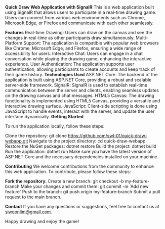 **Quick Draw Web Application with SignalR**
This is a web application built using SignalR that allows users to participate in a real-time drawing game. Users can connect from various web environments such as Chrome, Microsoft Edge, or Firefox and communicate with each other seamlessly.

**Features**
Real-time Drawing: Users can draw on the canvas and see the changes in real-time as other participants draw simultaneously.
Multi-Platform Support: The application is compatible with popular web browsers like Chrome, Microsoft Edge, and Firefox, ensuring a wide range of accessibility for users.
Interactive Chat: Users can engage in a chat conversation while playing the drawing game, enhancing the interactive experience.
User Authentication: The application supports user authentication, allowing participants to create accounts and keep track of their game history.
**Technologies Used**
ASP.NET Core: The backend of the application is built using ASP.NET Core, providing a robust and scalable server-side framework.
SignalR: SignalR is used to establish real-time communication between the server and clients, enabling seamless updates on the drawing canvas and chat messages.
HTML5 Canvas: The drawing functionality is implemented using HTML5 Canvas, providing a versatile and interactive drawing surface.
JavaScript: Client-side scripting is done using JavaScript to handle events, interact with the server, and update the user interface dynamically.
**Getting Started**

To run the application locally, follow these steps:

Clone the repository: git clone https://github.com/swl-01/quick-draw-webapp.git
Navigate to the project directory: cd quick-draw-webapp
Restore the NuGet packages: dotnet restore
Build the project: dotnet build
Run the application: dotnet run
Make sure you have the latest version of ASP.NET Core and the necessary dependencies installed on your machine.

**Contributing**
We welcome contributions from the community to enhance this web application. To contribute, please follow these steps:

**Fork the repository.**
Create a new branch: git checkout -b my-feature-branch
Make your changes and commit them: git commit -m 'Add new feature'
Push to the branch: git push origin my-feature-branch
Submit a pull request to the main branch.

**Contact**
If you have any questions or suggestions, feel free to contact us at siwoonlim@gmail.com.

Happy drawing and enjoy the game!

